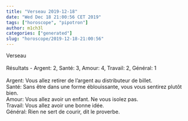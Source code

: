 ```yaml
---
title: "Verseau 2019-12-18"
date: "Wed Dec 18 21:00:56 CET 2019"
tags: ["horoscope", "pipotron"]
author: m1ch3l
categories: ["generated"]
slug: "horoscope/2019-12-18-21:00:56"
---
```


Verseau<br>
<br>
Résultats - Argent: 2, Santé: 3, Amour: 4, Travail: 2, Général: 1<br>
<br>
Argent:  Vous allez retirer de l’argent au distributeur de billet. <br>
Santé:   Sans être dans une forme éblouissante, vous vous sentirez plutôt bien. <br>
Amour:   Vous allez avoir un enfant. Ne vous isolez pas.<br>
Travail: Vous allez avoir une bonne idée. <br>
Général: Rien ne sert de courir, dit le proverbe.<br>
